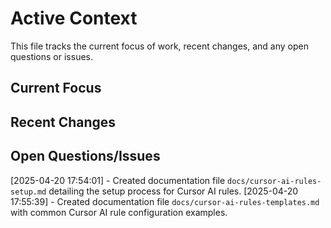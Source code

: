 # Active Context

This file tracks the current focus of work, recent changes, and any open questions or issues.

## Current Focus

## Recent Changes

## Open Questions/Issues
[2025-04-20 17:54:01] - Created documentation file `docs/cursor-ai-rules-setup.md` detailing the setup process for Cursor AI rules.
[2025-04-20 17:55:39] - Created documentation file `docs/cursor-ai-rules-templates.md` with common Cursor AI rule configuration examples.